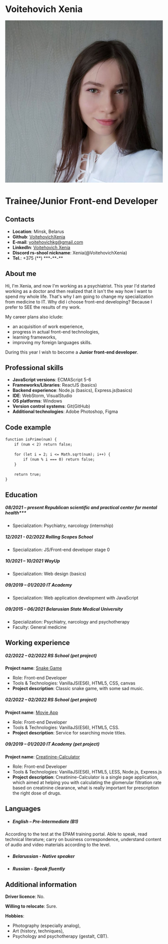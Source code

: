 # Voitehovich Xenia
![Photo](assets/img/photo.jpeg)

# Trainee/Junior Front-end Developer

## Contacts
- **Location**: Minsk, Belarus
- **Github**: [VoitehovichXenia](https://github.com/VoitehovichXenia)
- **E-mail**: voitehovichkg@gmail.com
- **LinkedIn**: [Voitehovich Xenia](https://www.linkedin.com/in/xenia-voitehovich-12a48a1a0/)
- **Discord rs-shool nickname**: Xenia\(@VoitehovichXenia\)
- **Tel.**: +375 (\*\*) \*\*\*-\*\*-\*\*

## About me
Hi, I'm Xenia, and now I'm working as a psychiatrist. This year I'd started working as a doctor and then realized that it isn't the way how I want to spend my whole life. That's why I am going to change my specialization from medicine to IT. Why did i choose front-end developing? Because I prefer to SEE the results of my work.

My career plans also iclude:
- an acquisition of work experience, 
- progress in actual front-end technologies,  
- learning frameworks, 
- improving my foreign languages skills.

During this year I wish to become a **Junior front-end developer**.

## Professional skills
- **JavaScript versions**: ECMAScript 5-6
- **Frameworks/Libraries**: ReactJS (basics)
- **Backend experience**: Node.js (basics), Express.js(basics)
- **IDE**: WebStorm, VisualStudio
- **OS platforms**: Windows
- **Version control systems**: Git(GitHub)
- **Additional technologies**: Adobe Photoshop, Figma

## Code example
```
function isPrime(num) {
    if (num < 2) return false;
  
    for (let i = 2; i <= Math.sqrt(num); i++) {
        if (num % i === 0) return false;
    }
  
    return true;
}
```

## Education
##### 08/2021 – present Republican scientific and practical center for mental health***
- Specialization: Psychiatry, narcology (internship)

##### 12/2021 - 02/2022 Rolling Scopes School
- Specialization: JS/Front-end developer stage 0

##### 10/2021 – 10/2021 WayUp
- Specialization: Web design (basics)

##### 09/2019 – 01/2020 IT Academy
- Specialization: Web application development with JavaScript

##### 09/2015 – 06/2021 Belarusian State Medical University
- Specialization: Psychiatry, narcology and psychotherapy
- Faculty: General medicine

## Working experience
##### 02/2022 – 02/2022 RS School (pet project)
**Project name**: [Snake Game](https://rolling-scopes-school.github.io/voitehovichxenia-JSFEPRESCHOOL/random-game/)
- Role: Front-end Developer
- Tools & Technologies: VanillaJS(ES6), HTML5, CSS, canvas
- **Project description**: Classic snake game, with some sad music.

##### 02/2022 – 02/2022 RS School (pet project)
**Project name**: [Movie App](https://rolling-scopes-school.github.io/voitehovichxenia-JSFEPRESCHOOL/movie-app/)
- Role: Front-end Developer
- Tools & Technologies: VanillaJS(ES6), HTML5, CSS.
- **Project description**: Service for searching movie titles.

##### 09/2019 – 01/2020 IT Academy (pet project)
**Project name**: [Creatinine-Calculator](https://github.com/VoitehovichXenia/Creatinine-Calculator)
- Role: Front-end Developer
- Tools & Technologies: VanillaJS(ES6), HTML5, LESS, Node.js, Express.js
- **Project description**: Creatinine-Calculator is a single page application, which aimed at helping you with calculating the glomerular filtration rate based on creatinine clearance, what is really important for prescription the right dose of drugs.

## Languages
- ##### English – Pre-Intermediate (B1)
According to the test at the EPAM training portal.
Able to speak, read technical literature; carry on business correspondence, understand content of audio and video materials according to the level.
- ##### Belarussian - Native speaker
- ##### Russian - Speak fluently

## Additional information

**Driver licence**: No.

**Willing to relocate**: Sure.

**Hobbies**: 
- Photography (especially analog),
- Art (history, techniques),
- Psychology and psychotherapy (gestalt, CBT).